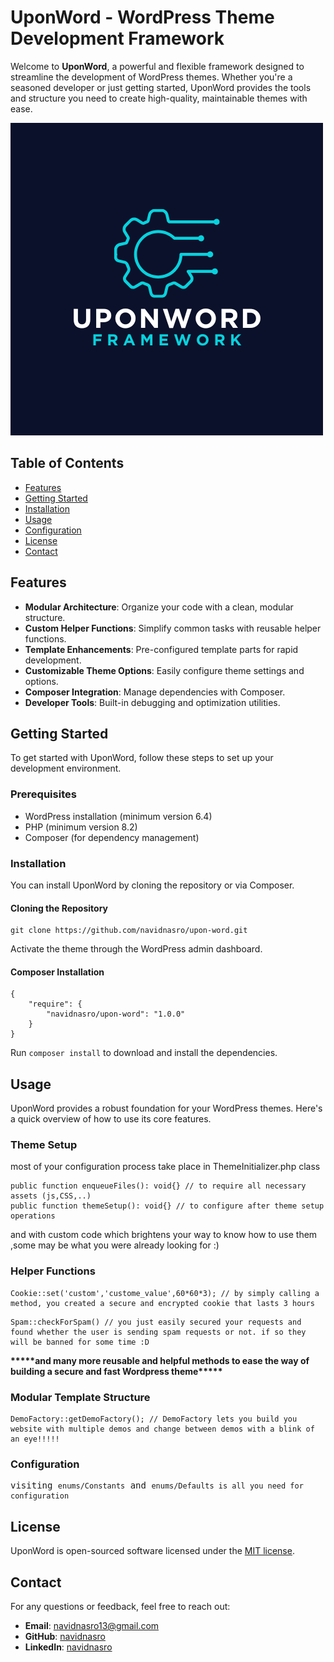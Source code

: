 <h1>UponWord - WordPress Theme Development Framework</h1>

<p>Welcome to <strong>UponWord</strong>, a powerful and flexible framework designed to streamline the development of WordPress themes. Whether you're a seasoned developer or just getting started, UponWord provides the tools and structure you need to create high-quality, maintainable themes with ease.</p>

<img src="assets/img/logo.png" alt="UponWord Logo">

<h2>Table of Contents</h2>
<ul>
    <li><a href="#features">Features</a></li>
    <li><a href="#getting-started">Getting Started</a></li>
    <li><a href="#installation">Installation</a></li>
    <li><a href="#usage">Usage</a></li>
    <li><a href="#configuration">Configuration</a></li>
    <li><a href="#license">License</a></li>
    <li><a href="#contact">Contact</a></li>
</ul>

<h2>Features</h2>
<ul>
    <li><strong>Modular Architecture</strong>: Organize your code with a clean, modular structure.</li>
    <li><strong>Custom Helper Functions</strong>: Simplify common tasks with reusable helper functions.</li>
    <li><strong>Template Enhancements</strong>: Pre-configured template parts for rapid development.</li>
    <li><strong>Customizable Theme Options</strong>: Easily configure theme settings and options.</li>
    <li><strong>Composer Integration</strong>: Manage dependencies with Composer.</li>
    <li><strong>Developer Tools</strong>: Built-in debugging and optimization utilities.</li>
</ul>

<h2>Getting Started</h2>
<p>To get started with UponWord, follow these steps to set up your development environment.</p>

<h3>Prerequisites</h3>
<ul>
    <li>WordPress installation (minimum version 6.4)</li>
    <li>PHP (minimum version 8.2)</li>
    <li>Composer (for dependency management)</li>
</ul>

<h3>Installation</h3>
<p>You can install UponWord by cloning the repository or via Composer.</p>

<h4>Cloning the Repository</h4>
<pre><code>git clone https://github.com/navidnasro/upon-word.git</code></pre>
<p>Activate the theme through the WordPress admin dashboard.</p>

<h4>Composer Installation</h4>
<pre><code>{
    "require": {
        "navidnasro/upon-word": "1.0.0"
    }
}</code></pre>
<p>Run <code>composer install</code> to download and install the dependencies.</p>

<h2>Usage</h2>
<p>UponWord provides a robust foundation for your WordPress themes. Here's a quick overview of how to use its core features.</p>

<h3>Theme Setup</h3>
<p>most of your configuration process take place in ThemeInitializer.php class</p>
<pre><code>public function enqueueFiles(): void{} // to require all necessary assets (js,CSS,..)
public function themeSetup(): void{} // to configure after theme setup operations</code></pre>

<p>and with custom code which brightens your way to know how to use them ,some may be what you were already looking for :)</p>

<h3>Helper Functions</h3>
<pre><code>Cookie::set('custom','custome_value',60*60*3); // by simply calling a method, you created a secure and encrypted cookie that lasts 3 hours</code></pre>
<pre><code>Spam::checkForSpam() // you just easily secured your requests and found whether the user is sending spam requests or not. if so they will be banned for some time :D</code></pre>
<strong>*****and many more reusable and helpful methods to ease the way of building a secure and fast Wordpress theme*****</strong>

<h3>Modular Template Structure</h3>
<pre><code>DemoFactory::getDemoFactory(); // DemoFactory lets you build you website with multiple demos and change between demos with a blink of an eye!!!!!</code></pre>

<h3>Configuration</h3>
<pre>visiting <code>enums/Constants</code> and <code>enums/Defaults is all you need for configuration</code></pre>

<h2>License</h2>
<p>UponWord is open-sourced software licensed under the <a href="LICENSE">MIT license</a>.</p>

<h2>Contact</h2>
<p>For any questions or feedback, feel free to reach out:</p>
<ul>
    <li><strong>Email</strong>: <a href="mailto:your.email@example.com">navidnasro13@gmail.com</a></li>
    <li><strong>GitHub</strong>: <a href="https://github.com/navidnasro">navidnasro</a></li>
    <li><strong>LinkedIn</strong>: <a href="https://www.linkedin.com/in/yourprofile/">navidnasro</a></li>
</ul>

